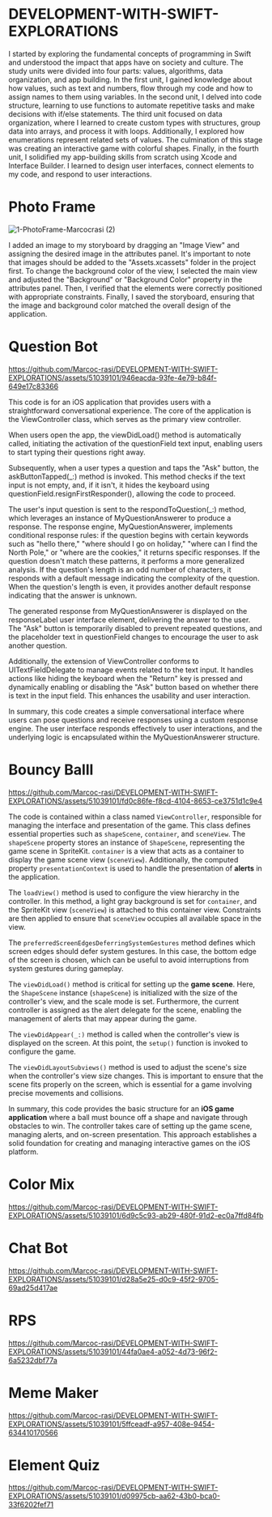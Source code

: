 # DEVELOPMENT-WITH-SWIFT-EXPLORATIONS

I started by exploring the fundamental concepts of programming in Swift and understood the impact that apps have on society and culture. The study units were divided into four parts: values, algorithms, data organization, and app building. In the first unit, I gained knowledge about how values, such as text and numbers, flow through my code and how to assign names to them using variables. In the second unit, I delved into code structure, learning to use functions to automate repetitive tasks and make decisions with if/else statements. The third unit focused on data organization, where I learned to create custom types with structures, group data into arrays, and process it with loops. Additionally, I explored how enumerations represent related sets of values. The culmination of this stage was creating an interactive game with colorful shapes. Finally, in the fourth unit, I solidified my app-building skills from scratch using Xcode and Interface Builder. I learned to design user interfaces, connect elements to my code, and respond to user interactions. 

 # Photo Frame
 
 ![1-PhotoFrame-Marcocrasi (2)](https://github.com/Marcoc-rasi/DEVELOPMENT-WITH-SWIFT-EXPLORATIONS/assets/51039101/1de4e7c5-7f70-48a1-af8b-6a5fcc8edd89)

I added an image to my storyboard by dragging an "Image View" and assigning the desired image in the attributes panel. It's important to note that images should be added to the "Assets.xcassets" folder in the project first. To change the background color of the view, I selected the main view and adjusted the "Background" or "Background Color" property in the attributes panel. Then, I verified that the elements were correctly positioned with appropriate constraints. Finally, I saved the storyboard, ensuring that the image and background color matched the overall design of the application.

# Question Bot 

https://github.com/Marcoc-rasi/DEVELOPMENT-WITH-SWIFT-EXPLORATIONS/assets/51039101/946eacda-93fe-4e79-b84f-649e17c83366 

This code is for an iOS application that provides users with a straightforward conversational experience. The core of the application is the ViewController class, which serves as the primary view controller.

When users open the app, the viewDidLoad() method is automatically called, initiating the activation of the questionField text input, enabling users to start typing their questions right away.

Subsequently, when a user types a question and taps the "Ask" button, the askButtonTapped(_:) method is invoked. This method checks if the text input is not empty, and, if it isn't, it hides the keyboard using questionField.resignFirstResponder(), allowing the code to proceed.

The user's input question is sent to the respondToQuestion(_:) method, which leverages an instance of MyQuestionAnswerer to produce a response. The response engine, MyQuestionAnswerer, implements conditional response rules: if the question begins with certain keywords such as "hello there," "where should I go on holiday," "where can I find the North Pole," or "where are the cookies," it returns specific responses. If the question doesn't match these patterns, it performs a more generalized analysis. If the question's length is an odd number of characters, it responds with a default message indicating the complexity of the question. When the question's length is even, it provides another default response indicating that the answer is unknown.

The generated response from MyQuestionAnswerer is displayed on the responseLabel user interface element, delivering the answer to the user. The "Ask" button is temporarily disabled to prevent repeated questions, and the placeholder text in questionField changes to encourage the user to ask another question.

Additionally, the extension of ViewController conforms to UITextFieldDelegate to manage events related to the text input. It handles actions like hiding the keyboard when the "Return" key is pressed and dynamically enabling or disabling the "Ask" button based on whether there is text in the input field. This enhances the usability and user interaction.

In summary, this code creates a simple conversational interface where users can pose questions and receive responses using a custom response engine. The user interface responds effectively to user interactions, and the underlying logic is encapsulated within the MyQuestionAnswerer structure.

# Bouncy Balll 

https://github.com/Marcoc-rasi/DEVELOPMENT-WITH-SWIFT-EXPLORATIONS/assets/51039101/fd0c86fe-f8cd-4104-8653-ce3751d1c9e4 

The code is contained within a class named `ViewController`, responsible for managing the interface and presentation of the game. This class defines essential properties such as `shapeScene`, `container`, and `sceneView`. The `shapeScene` property stores an instance of `ShapeScene`, representing the game scene in SpriteKit. `container` is a view that acts as a container to display the game scene view (`sceneView`). Additionally, the computed property `presentationContext` is used to handle the presentation of **alerts** in the application.

The `loadView()` method is used to configure the view hierarchy in the controller. In this method, a light gray background is set for `container`, and the SpriteKit view (`sceneView`) is attached to this container view. Constraints are then applied to ensure that `sceneView` occupies all available space in the view.

The `preferredScreenEdgesDeferringSystemGestures` method defines which screen edges should defer system gestures. In this case, the bottom edge of the screen is chosen, which can be useful to avoid interruptions from system gestures during gameplay.

The `viewDidLoad()` method is critical for setting up the **game scene**. Here, the `ShapeScene` instance (`shapeScene`) is initialized with the size of the controller's view, and the scale mode is set. Furthermore, the current controller is assigned as the alert delegate for the scene, enabling the management of alerts that may appear during the game.

The `viewDidAppear(_:)` method is called when the controller's view is displayed on the screen. At this point, the `setup()` function is invoked to configure the game.

The `viewDidLayoutSubviews()` method is used to adjust the scene's size when the controller's view size changes. This is important to ensure that the scene fits properly on the screen, which is essential for a game involving precise movements and collisions.

In summary, this code provides the basic structure for an **iOS game application** where a ball must bounce off a shape and navigate through obstacles to win. The controller takes care of setting up the game scene, managing alerts, and on-screen presentation. This approach establishes a solid foundation for creating and managing interactive games on the iOS platform.

# Color Mix 

https://github.com/Marcoc-rasi/DEVELOPMENT-WITH-SWIFT-EXPLORATIONS/assets/51039101/6d9c5c93-ab29-480f-91d2-ec0a7ffd84fb 

# Chat Bot 

https://github.com/Marcoc-rasi/DEVELOPMENT-WITH-SWIFT-EXPLORATIONS/assets/51039101/d28a5e25-d0c9-45f2-9705-69ad25d417ae 

# RPS 

https://github.com/Marcoc-rasi/DEVELOPMENT-WITH-SWIFT-EXPLORATIONS/assets/51039101/44fa0ae4-a052-4d73-96f2-6a5232dbf77a 

# Meme Maker 

https://github.com/Marcoc-rasi/DEVELOPMENT-WITH-SWIFT-EXPLORATIONS/assets/51039101/5ffceadf-a957-408e-9454-634410170566 

# Element Quiz 

https://github.com/Marcoc-rasi/DEVELOPMENT-WITH-SWIFT-EXPLORATIONS/assets/51039101/d09975cb-aa62-43b0-bca0-33f6202fef71 

